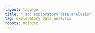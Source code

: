```yaml
---
layout: tagpage
title: "Tag: exploratory data analysis"
tag: exploratory data analysis
robots: noindex
---
```

